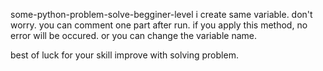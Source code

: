 some-python-problem-solve-begginer-level
i create same variable. don't worry. you can comment one part after run.
if you apply this method, no error will be occured.
or you can change the variable name.

best of luck for your skill improve with solving problem.
